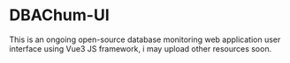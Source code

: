 # DBAChum-UI
This is an ongoing open-source database monitoring web application user interface using Vue3 JS framework, i may upload other resources soon.
